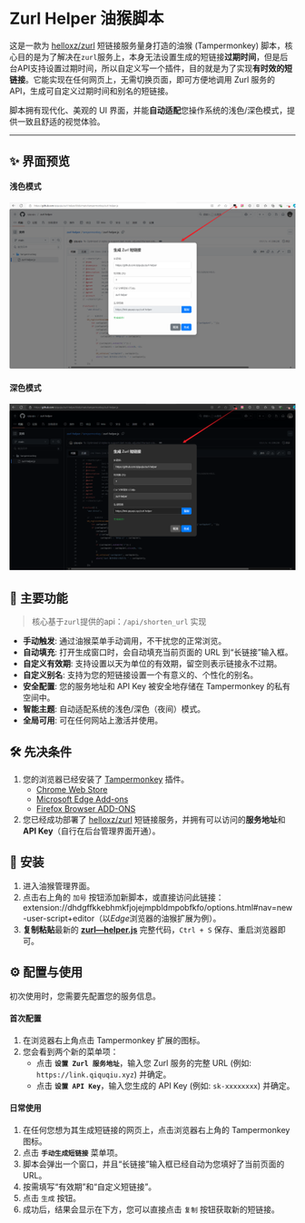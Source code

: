 # Zurl Helper 油猴脚本

这是一款为 [helloxz/zurl](https://github.com/helloxz/zurl) 短链接服务量身打造的油猴 (Tampermonkey) 脚本，核心目的是为了解决在`zurl`服务上，本身无法设置生成的短链接**过期时间**，但是后台API支持设置过期时间，所以自定义写一个插件，目的就是为了实现**有时效的短链接**。它能实现在任何网页上，无需切换页面，即可方便地调用 Zurl 服务的 API，生成可自定义过期时间和别名的短链接。

脚本拥有现代化、美观的 UI 界面，并能**自动适配**您操作系统的浅色/深色模式，提供一致且舒适的视觉体验。

---

## ✨ 界面预览

#### 浅色模式
![Light Mode Preview](./assets/Light%20Mode%20Preview.png)

#### 深色模式
![Dark Mode Preview](./assets/Dark%20Mode%20Preview.png)

## 🚀 主要功能

> 核心基于`zurl`提供的api：`/api/shorten_url` 实现

*   **手动触发**: 通过油猴菜单手动调用，不干扰您的正常浏览。
*   **自动填充**: 打开生成窗口时，会自动填充当前页面的 URL 到“长链接”输入框。
*   **自定义有效期**: 支持设置以天为单位的有效期，留空则表示链接永不过期。
*   **自定义别名**: 支持为您的短链接设置一个有意义的、个性化的别名。
*   **安全配置**: 您的服务地址和 API Key 被安全地存储在 Tampermonkey 的私有空间中。
*   **智能主题**: 自动适配系统的浅色/深色（夜间）模式。
*   **全局可用**: 可在任何网站上激活并使用。

## 🛠️ 先决条件

1.  您的浏览器已经安装了 [Tampermonkey](https://www.tampermonkey.net/) 插件。
    *   [Chrome Web Store](https://chrome.google.com/webstore/detail/tampermonkey/dhdgffkkebhmkfjojejmpbldmpobfkfo)
    *   [Microsoft Edge Add-ons](https://microsoftedge.microsoft.com/addons/detail/tampermonkey/iikmkjmpaadaobahmlepeloendndfphd)
    *   [Firefox Browser ADD-ONS](https://addons.mozilla.org/en-US/firefox/addon/tampermonkey/)
2.  您已经成功部署了 [helloxz/zurl](https://github.com/helloxz/zurl) 短链接服务，并拥有可以访问的**服务地址**和 **API Key**（自行在后台管理界面开通）。

## 🔧 安装

1.  进入油猴管理界面。
2.  点击右上角的 `加号` 按钮添加新脚本，或直接访问此链接：extension://dhdgffkkebhmkfjojejmpbldmpobfkfo/options.html#nav=new-user-script+editor（以*Edge*浏览器的油猴扩展为例）。
3.  **复制粘贴**最新的 **[zurl—helper.js](https://github.com/qiquqiu/zurl-helper/blob/main/tampermonkey/zurl-helper.js)** 完整代码，`Ctrl + S` 保存、重启浏览器即可。

## ⚙️ 配置与使用

初次使用时，您需要先配置您的服务信息。

#### 首次配置

1.  在浏览器右上角点击 Tampermonkey 扩展的图标。
2.  您会看到两个新的菜单项：
    *   点击 **`设置 Zurl 服务地址`**，输入您 Zurl 服务的完整 URL (例如: `https://link.qiquqiu.xyz`) 并确定。
    *   点击 **`设置 API Key`**，输入您生成的 API Key (例如: `sk-xxxxxxxx`) 并确定。

#### 日常使用

1.  在任何您想为其生成短链接的网页上，点击浏览器右上角的 Tampermonkey 图标。
2.  点击 **`手动生成短链接`** 菜单项。
3.  脚本会弹出一个窗口，并且“长链接”输入框已经自动为您填好了当前页面的 URL。
4.  按需填写“有效期”和“自定义短链接”。
5.  点击 `生成` 按钮。
6.  成功后，结果会显示在下方，您可以直接点击 `复制` 按钮获取新的短链接。